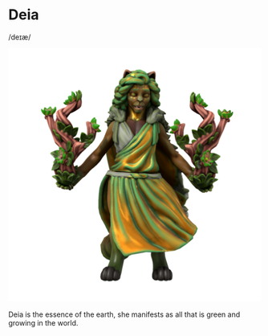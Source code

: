 # Deia
/deɪæ/

![](deia.png)

Deia is the essence of the earth, she manifests as all that is green and growing in the world. 